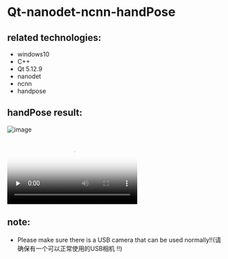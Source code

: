 # Qt-nanodet-ncnn-handPose
## related technologies:
* windows10
* C++
* Qt 5.12.9
* nanodet
* ncnn
* handpose

## handPose result:
 ![image](https://github.com/superbayes/Qt-nanodet-ncnn-handPose/blob/main/image/handPose_result.gif)
 
<video id="video" controls="" preload="none" poster="http://om2bks7xs.bkt.clouddn.com/2017-08-26-Markdown-Advance-Video.jpg">
      <source id="mp4" src="https://github.com/superbayes/Qt-nanodet-ncnn-handPose/blob/main/image/handPose_result.mp4" type="video/mp4">
      </video>


## note:
* Please make sure there is a USB camera that can be used normally!!(请确保有一个可以正常使用的USB相机 !!)
